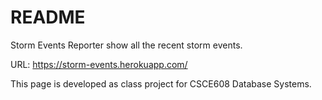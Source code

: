# README

Storm Events Reporter show all the recent storm events.

URL: https://storm-events.herokuapp.com/

This page is developed as class project for CSCE608 Database Systems. 

